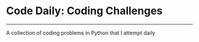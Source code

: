 # **Code Daily: Coding Challenges**
---
A collection of coding problems in Python that I attempt daily